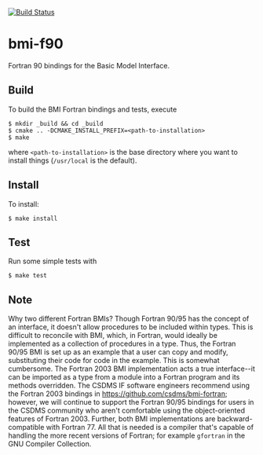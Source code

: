 [![Build Status](https://travis-ci.org/csdms/bmi-f90.svg?branch=master)](https://travis-ci.org/csdms/bmi-f90)

# bmi-f90

Fortran 90 bindings for the Basic Model Interface.

## Build

To build the BMI Fortran bindings and tests, execute

    $ mkdir _build && cd _build
    $ cmake .. -DCMAKE_INSTALL_PREFIX=<path-to-installation>
    $ make

where `<path-to-installation>` is the base directory where you want
to install things (`/usr/local` is the default).

## Install

To install:

    $ make install

## Test

Run some simple tests with

    $ make test

## Note

Why two different Fortran BMIs?
Though Fortran 90/95 has the concept of an interface,
it doesn't allow procedures to be included within types.
This is difficult to reconcile with BMI, which, in Fortran,
would ideally be implemented as a collection of procedures in a type.
Thus, the Fortran 90/95 BMI is set up as an example
that a user can copy and modify,
substituting their code for code in the example.
This is somewhat cumbersome.
The Fortran 2003 BMI implementation acts a true interface--it can be imported
as a type from a module into a Fortran program and its methods overridden.
The CSDMS IF software engineers recommend using the Fortran 2003 bindings
in https://github.com/csdms/bmi-fortran;
however, we will continue to support the Fortran 90/95 bindings
for users in the CSDMS community who aren't comfortable
using the object-oriented features of Fortran 2003.
Further, both BMI implementations are backward-compatible with Fortran 77.
All that is needed is a compiler that's capable of handling
the more recent versions of Fortran;
for example `gfortran` in the GNU Compiler Collection.

